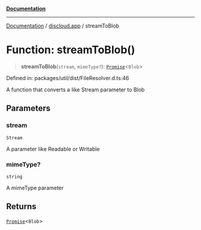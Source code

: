 [**Documentation**](../../README.md)

***

[Documentation](../../packages.md) / [discloud.app](../README.md) / streamToBlob

# Function: streamToBlob()

> **streamToBlob**(`stream`, `mimeType?`): [`Promise`](https://developer.mozilla.org/docs/Web/JavaScript/Reference/Global_Objects/Promise)\<`Blob`\>

Defined in: packages/util/dist/FileResolver.d.ts:46

A function that converts a like Stream parameter to Blob

## Parameters

### stream

`Stream`

A parameter like Readable or Writable

### mimeType?

`string`

A mimeType parameter

## Returns

[`Promise`](https://developer.mozilla.org/docs/Web/JavaScript/Reference/Global_Objects/Promise)\<`Blob`\>
